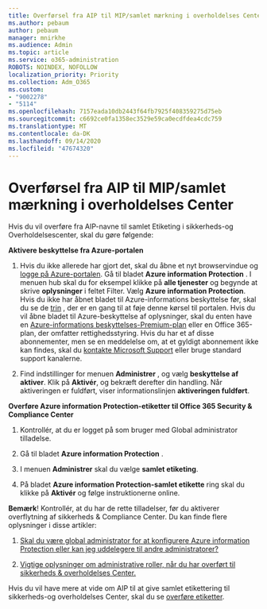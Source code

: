 ```yaml
---
title: Overførsel fra AIP til MIP/samlet mærkning i overholdelses Center
ms.author: pebaum
author: pebaum
manager: mnirkhe
ms.audience: Admin
ms.topic: article
ms.service: o365-administration
ROBOTS: NOINDEX, NOFOLLOW
localization_priority: Priority
ms.collection: Adm_O365
ms.custom:
- "9002278"
- "5114"
ms.openlocfilehash: 7157eada10db2443f64fb7925f408359275d75eb
ms.sourcegitcommit: c6692ce0fa1358ec3529e59ca0ecdfdea4cdc759
ms.translationtype: MT
ms.contentlocale: da-DK
ms.lasthandoff: 09/14/2020
ms.locfileid: "47674320"
---
```

# <a name="migration-from-aip-to-mipunified-labeling-in-the-compliance-center"></a>Overførsel fra AIP til MIP/samlet mærkning i overholdelses Center

Hvis du vil overføre fra AIP-navne til samlet Etiketing i sikkerheds-og Overholdelsescenter, skal du gøre følgende:

**Aktivere beskyttelse fra Azure-portalen**

1. Hvis du ikke allerede har gjort det, skal du åbne et nyt browservindue og [logge på Azure-portalen](https://docs.microsoft.com/azure/information-protection/deploy-use/configure-policy#signing-in-to-the-azure-portal). Gå til bladet **Azure information Protection** . I menuen hub skal du for eksempel klikke på **alle tjenester** og begynde at skrive **oplysninger** i feltet Filter. Vælg **Azure information Protection**. Hvis du ikke har åbnet bladet til Azure-informations beskyttelse før, skal du se de [trin](https://docs.microsoft.com/azure/information-protection/deploy-use/configure-policy#to-access-the-azure-information-protection-blade-for-the-first-time) , der er en gang til at føje denne kørsel til portalen. Hvis du vil åbne bladet til Azure-beskyttelse af oplysninger, skal du enten have en [Azure-informations beskyttelses-Premium-plan](https://www.microsoft.com/cloud-platform/azure-information-protection-pricing) eller en Office 365-plan, der omfatter rettighedsstyring. Hvis du har et af disse abonnementer, men se en meddelelse om, at et gyldigt abonnement ikke kan findes, skal du [kontakte Microsoft Support](https://docs.microsoft.com/azure/information-protection/get-started/information-support#to-contact-microsoft-support) eller bruge standard support kanalerne.

2. Find indstillinger for menuen **Administrer** , og vælg **beskyttelse af aktiver**. Klik på **Aktivér**, og bekræft derefter din handling. Når aktiveringen er fuldført, viser informationslinjen **aktiveringen fuldført**.

**Overføre Azure information Protection-etiketter til Office 365 Security & Compliance Center**

1. Kontrollér, at du er logget på som bruger med Global administrator tilladelse.

2. Gå til bladet **Azure information Protection** .

3. I menuen **Administrer** skal du vælge **samlet etiketing**.

4. På bladet **Azure information Protection-samlet etikette** ring skal du klikke på **Aktivér** og følge instruktionerne online.

**Bemærk**! Kontrollér, at du har de rette tilladelser, før du aktiverer overflytning af sikkerheds & Compliance Center. Du kan finde flere oplysninger i disse artikler:

1. [Skal du være global administrator for at konfigurere Azure information Protection eller kan jeg uddelegere til andre administratorer?](https://docs.microsoft.com/azure/information-protection/faqs#do-you-need-to-be-a-global-admin-to-configure-azure-information-protection-or-can-i-delegate-to-other-administrators)

2. [Vigtige oplysninger om administrative roller, når du har overført til sikkerheds & overholdelses Center.](https://docs.microsoft.com/azure/information-protection/configure-policy-migrate-labels#important-information-about-administrative-roles)

Hvis du vil have mere at vide om AIP til at give samlet etikettering til sikkerheds-og overholdelses Center, skal du se [overføre etiketter](https://docs.microsoft.com/azure/information-protection/configure-policy-migrate-labels).
